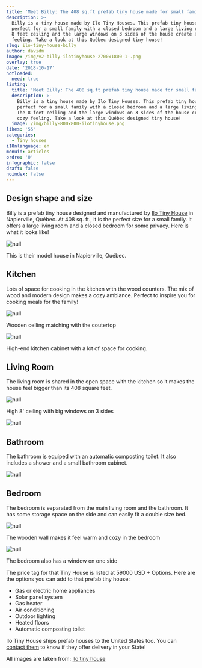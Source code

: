 ```yaml
---
title: 'Meet Billy: The 408 sq.ft prefab tiny house made for small families'
description: >-
  Billy is a tiny house made by Ilo Tiny Houses. This prefab tiny house is
  perfect for a small family with a closed bedroom and a large living room. The
  8 feet ceiling and the large windows on 3 sides of the house create a cozy
  feeling. Take a look at this Québec designed tiny house! 
slug: ilo-tiny-house-billy
author: davidm
image: /img/v2-billy-ilotinyhouse-2700x1800-1-.png
overlay: true
date: '2018-10-17'
notloaded:
  need: true
listing:
  title: 'Meet Billy: The 408 sq.ft prefab tiny house made for small families'
  description: >-
    Billy is a tiny house made by Ilo Tiny Houses. This prefab tiny house is
    perfect for a small family with a closed bedroom and a large living room.
    The 8 feet ceiling and the large windows on 3 sides of the house create a
    cozy feeling. Take a look at this Québec designed tiny house! 
  image: /img/billy-800x800-ilotinyhouse.png
likes: '55'
categories:
  - Tiny houses
i18nlanguage: en
menuid: articles
ordre: '0'
infographic: false
draft: false
noindex: false
---
```

## Design shape and size

Billy is a prefab tiny house designed and manufactured by [Ilo Tiny House](https://www.ilotinyhouse.com/) in Napierville, Québec. At 408 sq. ft., it is the perfect size for a small family. It offers a large living room and a closed bedroom for some privacy. Here is what it looks like! 

![null](/img/billy-outside.jpg)

<span class="figcaption">This is their model house in Napierville, Québec.</span>

## Kitchen

Lots of space for cooking in the kitchen with the wood counters. The mix of wood and modern design makes a cozy ambiance. Perfect to inspire you for cooking meals for the family! 

![null](/img/kitchen-2.jpg)

<span class="figcaption"> Wooden ceiling matching with the coutertop </span>

![null](/img/kitchen1.jpg)

<span class="figcaption">High-end kitchen cabinet with a lot of space for cooking.</span>

## Living Room

The living room is shared in the open space with the kitchen so it makes the house feel bigger than its 408 square feet.

![null](/img/living-room-1.jpg)

<span class="figcaption">High 8' ceiling with big windows on 3 sides</span>

![null](/img/interior-1.jpg)

## Bathroom

The bathroom is equiped with an automatic composting toilet. It also includes a shower and a small bathroom cabinet.

![null](/img/bathroom-1.jpg)

## Bedroom

The bedroom is separated from the main living room and the bathroom. It has some storage space on the side and can easily fit a double size bed. 

![null](/img/bedroom-1.jpg)

<span class="figcaption">The wooden wall makes it feel warm and cozy in the bedroom</span>

![null](/img/billy-v-website.jpg)

<span class="figcaption">The bedroom also has a window on one side</span>

The price tag for that Tiny  House is listed at 59000 USD  + Options. Here are the options you can add to that prefab tiny house:

* Gas or electric home appliances
* Solar panel system
* Gas heater
* Air conditioning
* Outdoor lighting
* Heated floors
* Automatic composting toilet

Ilo Tiny House ships prefab houses to the United States too. You can [contact them](https://www.ilotinyhouse.com/contact/) to know if they offer delivery in your State!



All images are taken from: [Ilo tiny house](https://www.ilotinyhouse.com/models/)
